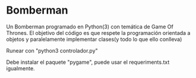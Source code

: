 # Bomberman
Un Bomberman programado en Python(3) con temática de Game Of Thrones. El objetivo del código es que respete la programación orientada a objetos y paralelamente implementar clases(y todo lo que ello conlleva)

Runear con "python3 controlador.py"

Debe instalar el paquete "pygame", puede usar el requeriments.txt igualmente. 
